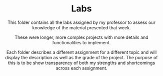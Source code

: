 <div align='center'> <h1> Labs </h1>

This folder contains all the labs assigned by my professor to assess our knowledge of the material presented that week. 
  
These were longer, more complex projects with more details and functionalities to implement. 
 
Each folder describes a different assignment for a different topic and will display the description as well as the grade of the project. The purpose of this is to be show transparency of both my strengths and shortcomings across each assignment.
